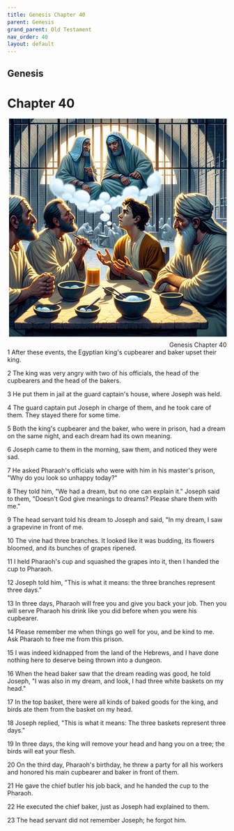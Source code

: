 ```yaml
---
title: Genesis Chapter 40
parent: Genesis
grand_parent: Old Testament
nav_order: 40
layout: default
---
```


## Genesis

# Chapter 40

<div style="clear: both; text-align: right;">
    <img src="/assets/Image/Genesis/500/40.jpg" alt="Genesis Chapter 40" class="chapter-image" style="max-width: 100%; height: auto; float: right; margin: 0 0 10px 10px; padding-left: 10%;">
    <figcaption style="font-size: 14px;">Genesis Chapter 40</figcaption>
</div>
1 After these events, the Egyptian king's cupbearer and baker upset their king.

2 The king was very angry with two of his officials, the head of the cupbearers and the head of the bakers.

3 He put them in jail at the guard captain's house, where Joseph was held.

4 The guard captain put Joseph in charge of them, and he took care of them. They stayed there for some time.

5 Both the king's cupbearer and the baker, who were in prison, had a dream on the same night, and each dream had its own meaning.

6 Joseph came to them in the morning, saw them, and noticed they were sad.

7 He asked Pharaoh's officials who were with him in his master's prison, "Why do you look so unhappy today?"

8 They told him, "We had a dream, but no one can explain it." Joseph said to them, "Doesn't God give meanings to dreams? Please share them with me."

9 The head servant told his dream to Joseph and said, "In my dream, I saw a grapevine in front of me.

10 The vine had three branches. It looked like it was budding, its flowers bloomed, and its bunches of grapes ripened.

11 I held Pharaoh's cup and squashed the grapes into it, then I handed the cup to Pharaoh.

12 Joseph told him, "This is what it means: the three branches represent three days."

13 In three days, Pharaoh will free you and give you back your job. Then you will serve Pharaoh his drink like you did before when you were his cupbearer.

14 Please remember me when things go well for you, and be kind to me. Ask Pharaoh to free me from this prison.

15 I was indeed kidnapped from the land of the Hebrews, and I have done nothing here to deserve being thrown into a dungeon.

16 When the head baker saw that the dream reading was good, he told Joseph, "I was also in my dream, and look, I had three white baskets on my head."

17 In the top basket, there were all kinds of baked goods for the king, and birds ate them from the basket on my head.

18 Joseph replied, "This is what it means: The three baskets represent three days."

19 In three days, the king will remove your head and hang you on a tree; the birds will eat your flesh.

20 On the third day, Pharaoh's birthday, he threw a party for all his workers and honored his main cupbearer and baker in front of them.

21 He gave the chief butler his job back, and he handed the cup to the Pharaoh.

22 He executed the chief baker, just as Joseph had explained to them.

23 The head servant did not remember Joseph; he forgot him.


